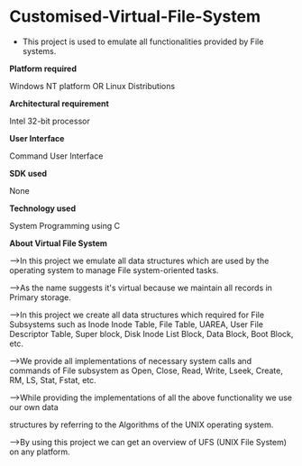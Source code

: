 # Customised-Virtual-File-System

- This project is used to emulate all functionalities provided by File systems.

**Platform required**

Windows NT platform OR Linux Distributions

**Architectural requirement**

Intel 32-bit processor

**User Interface**

Command User Interface

**SDK used**

None

**Technology used**

System Programming using C

**About Virtual File System**

-->In this project we emulate all data structures which are used by the operating system to manage File system-oriented tasks.

-->As the name suggests it's virtual because we maintain all records in Primary storage.

-->In this project we create all data structures which required for File Subsystems such as Inode Inode Table, File Table, UAREA, User File Descriptor Table, Super block, Disk Inode List Block, Data Block, Boot Block, etc.

-->We provide all implementations of necessary system calls and commands of File
subsystem as Open, Close, Read, Write, Lseek, Create, RM, LS, Stat, Fstat, etc.

-->While providing the implementations of all the above functionality we use our own data

structures by referring to the Algorithms of the UNIX operating system.

-->By using this project we can get an overview of UFS (UNIX File System) on any platform.
